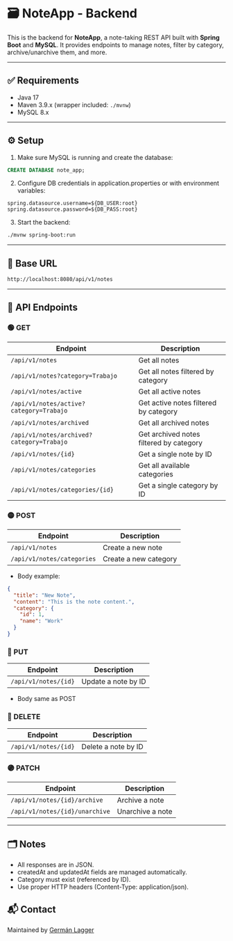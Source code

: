 # 🗃️ NoteApp - Backend

This is the backend for **NoteApp**, a note-taking REST API built with **Spring Boot** and **MySQL**. It provides endpoints to manage notes, filter by category, archive/unarchive them, and more.

---

## ✅ Requirements

- Java 17
- Maven 3.9.x (wrapper included: `./mvnw`)
- MySQL 8.x

---

## ⚙️ Setup

1. Make sure MySQL is running and create the database:

```sql
CREATE DATABASE note_app;
```

2. Configure DB credentials in application.properties or with environment variables:

```properties
spring.datasource.username=${DB_USER:root}
spring.datasource.password=${DB_PASS:root}
```

3. Start the backend:

```bash
./mvnw spring-boot:run
```

---

## 🔌 Base URL

```bash
http://localhost:8080/api/v1/notes
```

---

## 📖 API Endpoints

### 🟢 GET

| Endpoint                                  | Description                             |
| ----------------------------------------- | --------------------------------------- |
| `/api/v1/notes`                           | Get all notes                           |
| `/api/v1/notes?category=Trabajo`          | Get all notes filtered by category      |
| `/api/v1/notes/active`                    | Get all active notes                    |
| `/api/v1/notes/active?category=Trabajo`   | Get active notes filtered by category   |
| `/api/v1/notes/archived`                  | Get all archived notes                  |
| `/api/v1/notes/archived?category=Trabajo` | Get archived notes filtered by category |
| `/api/v1/notes/{id}`                      | Get a single note by ID                 |
| `/api/v1/notes/categories`                | Get all available categories            |
| `/api/v1/notes/categories/{id}`           | Get a single category by ID             |

### 🟡 POST

| Endpoint                   | Description           |
| -------------------------- | --------------------- |
| `/api/v1/notes`            | Create a new note     |
| `/api/v1/notes/categories` | Create a new category |

- Body example:

```json
{
  "title": "New Note",
  "content": "This is the note content.",
  "category": {
    "id": 1,
    "name": "Work"
  }
}
```

### 🔵 PUT

| Endpoint             | Description         |
| -------------------- | ------------------- |
| `/api/v1/notes/{id}` | Update a note by ID |

- Body same as POST

### 🔴 DELETE

| Endpoint             | Description         |
| -------------------- | ------------------- |
| `/api/v1/notes/{id}` | Delete a note by ID |

### 🟣 PATCH

| Endpoint                       | Description      |
| ------------------------------ | ---------------- |
| `/api/v1/notes/{id}/archive`   | Archive a note   |
| `/api/v1/notes/{id}/unarchive` | Unarchive a note |

---

## 🗂️ Notes

- All responses are in JSON.
- createdAt and updatedAt fields are managed automatically.
- Category must exist (referenced by ID).
- Use proper HTTP headers (Content-Type: application/json).

## 📬 Contact

Maintained by [Germán Lagger](https://www.linkedin.com/in/germanlagger/)
